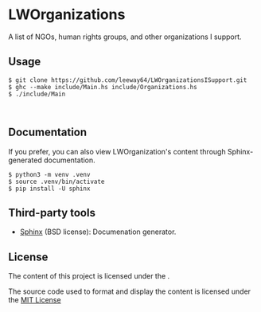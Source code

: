 # LWOrganizations

A list of NGOs, human rights groups, and other organizations I support.



## Usage

```
$ git clone https://github.com/leeway64/LWOrganizationsISupport.git
$ ghc --make include/Main.hs include/Organizations.hs
$ ./include/Main



```

## Documentation

If you prefer, you can also view LWOrganization's content through Sphinx-generated documentation.

```
$ python3 -m venv .venv
$ source .venv/bin/activate
$ pip install -U sphinx
```

## Third-party tools

- [Sphinx](https://github.com/sphinx-doc/sphinx) (BSD license): Documenation generator.


## License

The content of this project is licensed under the []().

The source code used to format and display the content is licensed under the [MIT License](LICENSE.txt)

